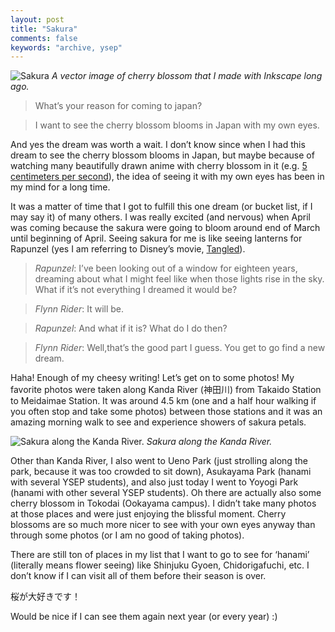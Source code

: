 ```yaml
---
layout: post
title: "Sakura"
comments: false
keywords: "archive, ysep"
---
```


![Sakura]({{site.baseurl}}/assets/images/2015-04-06/blossom.png)
_A vector image of cherry blossom that I made with Inkscape long ago._

> What’s your reason for coming to japan?

> I want to see the cherry blossom blooms in Japan with my own eyes.

And yes the dream was worth a wait. I don’t know since when I had this dream to see the cherry blossom blooms in Japan, but maybe because of watching many beautifully drawn anime with cherry blossom in it (e.g. [5 centimeters per second](http://en.wikipedia.org/wiki/5_Centimeters_Per_Second)), the idea of seeing it with my own eyes has been in my mind for a long time.

It was a matter of time that I got to fulfill this one dream (or bucket list, if I may say it) of many others.  I was really excited (and nervous) when April was coming because the sakura were going to bloom around end of March until beginning of April. Seeing sakura for me is like seeing lanterns for Rapunzel (yes I am referring to Disney’s movie, [Tangled](http://www.imdb.com/title/tt0398286/)).

> *Rapunzel*: I’ve been looking out of a window for eighteen years, dreaming about what I might feel like when those lights rise in the sky. What if it’s not everything I dreamed it would be?

> *Flynn Rider*: It will be.

> *Rapunzel*: And what if it is? What do I do then?

> *Flynn Rider*: Well,that’s the good part I guess. You get to go find a new dream.

Haha! Enough of my cheesy writing! Let’s get on to some photos! My favorite photos were taken along Kanda River (神田川) from Takaido Station to Meidaimae Station. It was around 4.5 km (one and a half hour walking if you often stop and take some photos) between those stations and it was an amazing morning walk to see and experience showers of sakura petals.

![Sakura along the Kanda River.]({{site.baseurl}}/assets/images/2015-04-06/IMG_4495.jpg)
_Sakura along the Kanda River._

Other than Kanda River, I also went to Ueno Park (just strolling along the park, because it was too crowded to sit down), Asukayama Park (hanami with several YSEP students), and also just today I went to Yoyogi Park (hanami with other several YSEP students). Oh there are actually also some cherry blossom in Tokodai (Ookayama campus). I didn’t take many photos at those places and were just enjoying the blissful moment. Cherry blossoms are so much more nicer to see with your own eyes anyway than through some photos (or I am no good of taking photos).

There are still ton of places in my list that I want to go to see for ‘hanami’ (literally means flower seeing) like Shinjuku Gyoen, Chidorigafuchi, etc. I don’t know if I can visit all of them before their season is over.

桜が大好きです！

Would be nice if I can see them again next year (or every year) :)